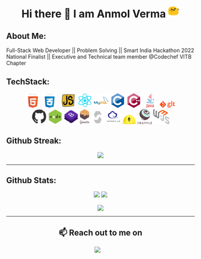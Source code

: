 <h1 align="center">Hi there 👋 I am  Anmol Verma  <img src="https://raw.githubusercontent.com/AnmolVerma404/AnmolVerma404/main/gif/happy.gif" width="30"/></h1>



## **About Me:**
 Full-Stack Web Developer || Problem Solving || Smart India Hackathon 2022 National Finalist || Executive and Technical team member @Codechef VITB Chapter

## **TechStack:**
<p align="center">
<code><img height="40" src="https://raw.githubusercontent.com/AnmolVerma404/AnmolVerma404/main/gif/html.webp"></code>
<code><img height="40" src="https://raw.githubusercontent.com/AnmolVerma404/AnmolVerma404/main/gif/css.webp"></code>
<code> <img src="https://raw.githubusercontent.com/AnmolVerma404/AnmolVerma404/main/gif/js.webp" height="40"></code>
<code><img height="40" src="https://raw.githubusercontent.com/AnmolVerma404/AnmolVerma404/main/gif/react.webp"></code>
<code><img height="40" src="https://raw.githubusercontent.com/AnmolVerma404/AnmolVerma404/57349ace8ef179db36676b6c893c209311d4fd6d/svg/mysql.svg"></code>
<code><img height="40" src="https://raw.githubusercontent.com/AnmolVerma404/AnmolVerma404/57349ace8ef179db36676b6c893c209311d4fd6d/svg/c.svg"></code>
<code><img height="40" src="https://raw.githubusercontent.com/AnmolVerma404/AnmolVerma404/57349ace8ef179db36676b6c893c209311d4fd6d/svg/cpp.svg"></code>
<code><img height="40" src="https://raw.githubusercontent.com/AnmolVerma404/AnmolVerma404/57349ace8ef179db36676b6c893c209311d4fd6d/svg/java.svg"></code>
<code><img height="20" src="https://raw.githubusercontent.com/AnmolVerma404/AnmolVerma404/main/gif/git.webp"></code>
<br>
<code><img height="40" src="https://raw.githubusercontent.com/AnmolVerma404/AnmolVerma404/main/gif/github.webp"></code>
<code><img height="40" src="https://raw.githubusercontent.com/AnmolVerma404/AnmolVerma404/main/gif/nodejs.webp"></code>
<code><img height="40" src="https://raw.githubusercontent.com/AnmolVerma404/AnmolVerma404/main/gif/bootstrap.webp"></code>
<code><img height="40" src="https://raw.githubusercontent.com/AnmolVerma404/AnmolVerma404/57349ace8ef179db36676b6c893c209311d4fd6d/svg/ganache.svg"></code>
<code><img height="37" src="https://raw.githubusercontent.com/AnmolVerma404/AnmolVerma404/main/image/solidity.png"></code>
<code><img height="40" src="https://raw.githubusercontent.com/AnmolVerma404/AnmolVerma404/main/image/ethersjs.png"></code>
<code><img height="25" src="https://raw.githubusercontent.com/AnmolVerma404/AnmolVerma404/main/image/hardhat.png"></code>
<code><img height="40" src="https://raw.githubusercontent.com/AnmolVerma404/AnmolVerma404/main/image/truffle.png"></code>
<code><img height="40" src="https://raw.githubusercontent.com/AnmolVerma404/AnmolVerma404/main/image/web3.png"></code>
</p>


## **Github Streak:**
<p align = "center">
  <img src = "https://github-readme-streak-stats.herokuapp.com/?user=AnmolVerma404&line_height=40&theme=dark">
</p>

---

## **Github Stats:**

<p align="center">
  
  <img src="https://github-readme-stats.vercel.app/api?username=AnmolVerma404&hide=stars&show_icons=true&line_height=48&theme=dark">
  <img src="https://github-readme-stats.vercel.app/api/top-langs/?username=AnmolVerma404&count_private=true&line_height=40&theme=dark">

</p>
<p align = "center">
  <img src = "https://activity-graph.herokuapp.com/graph?username=AnmolVerma404&theme=react-dark" align = "center">
</p>

---

 <h2 align="center">📫 Reach out to me on</h2>
  <p align="center">
    <a target="_blank"href="https://www.linkedin.com/in/anmol-verma-205182205/"><img src="https://img.shields.io/badge/linkedin-%230077B5.svg?&style=for-the-badge&logo=linkedin&logoColor=white" /></a>&nbsp;&nbsp;&nbsp;&nbsp;
</p>

